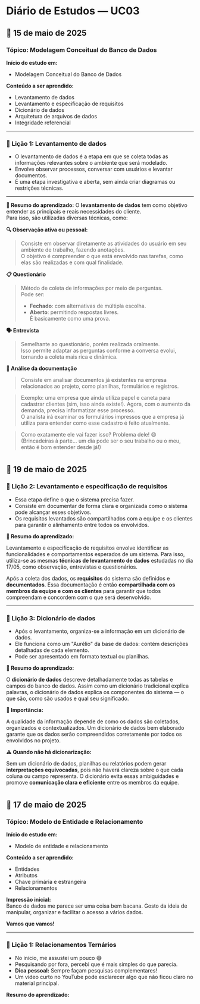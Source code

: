 # Diário de Estudos — UC03

## 📅 15 de maio de 2025

### Tópico: Modelagem Conceitual do Banco de Dados

**Início do estudo em:**
- Modelagem Conceitual do Banco de Dados

**Conteúdo a ser aprendido:**
- Levantamento de dados  
- Levantamento e especificação de requisitos
- Dicionário de dados
- Arquitetura de arquivos de dados
- Integridade referencial

---

### 📘 Lição 1: Levantamento de dados

- O levantamento de dados é a etapa em que se coleta todas as informações relevantes sobre o ambiente que será modelado.
- Envolve observar processos, conversar com usuários e levantar documentos.
- É uma etapa investigativa e aberta, sem ainda criar diagramas ou restrições técnicas.

---

**🧠 Resumo do aprendizado:**
O **levantamento de dados** tem como objetivo entender as principais e reais necessidades do cliente.  
Para isso, são utilizadas diversas técnicas, como:

**🔍 Observação ativa ou pessoal:**
> Consiste em observar diretamente as atividades do usuário em seu ambiente de trabalho, fazendo anotações.  
> O objetivo é compreender o que está envolvido nas tarefas, como elas são realizadas e com qual finalidade.

**📋 Questionário**  
> Método de coleta de informações por meio de perguntas.  
> Pode ser:
> - **Fechado**: com alternativas de múltipla escolha.  
> - **Aberto**: permitindo respostas livres.  
> É basicamente como uma prova.

**🗣️ Entrevista**  
> Semelhante ao questionário, porém realizada oralmente.  
> Isso permite adaptar as perguntas conforme a conversa evolui, tornando a coleta mais rica e dinâmica.

**📄 Análise da documentação**  
> Consiste em analisar documentos já existentes na empresa relacionados ao projeto, como planilhas, formulários e registros.

> Exemplo: uma empresa que ainda utiliza papel e caneta para cadastrar clientes (sim, isso ainda existe!). Agora, com o aumento da demanda, precisa informatizar esse processo.  
> O analista irá examinar os formulários impressos que a empresa já utiliza para entender como esse cadastro é feito atualmente.

> Como exatamente ele vai fazer isso? Problema dele! 😄  
> (Brincadeiras à parte... um dia pode ser o seu trabalho ou o meu, então é bom entender desde já!)
#

## 📅 19 de maio de 2025

### 📘 Lição 2: Levantamento e especificação de requisitos

- Essa etapa define o que o sistema precisa fazer.
- Consiste em documentar de forma clara e organizada como o sistema pode alcançar esses objetivos.
- Os requisitos levantados são compartilhados com a equipe e os clientes para garantir o alinhamento entre todos os envolvidos.

**🧠 Resumo do aprendizado:**

Levantamento e especificação de requisitos envolve identificar as funcionalidades e comportamentos esperados de um sistema. Para isso, utiliza-se as mesmas **técnicas de levantamento de dados** estudadas no dia 17/05, como observação, entrevistas e questionários.

Após a coleta dos dados, os **requisitos** do sistema são definidos e **documentados**. Essa documentação é então **compartilhada com os membros da equipe e com os clientes** para garantir que todos compreendam e concordem com o que será desenvolvido.

---

### 📘 Lição 3: Dicionário de dados

- Após o levantamento, organiza-se a informação em um dicionário de dados.
- Ele funciona como um "Aurélio" da base de dados: contém descrições detalhadas de cada elemento.
- Pode ser apresentado em formato textual ou planilhas.

**🧠 Resumo do aprendizado:**

O **dicionário de dados** descreve detalhadamente todas as tabelas e campos do banco de dados. Assim como um dicionário tradicional explica palavras, o dicionário de dados explica os componentes do sistema — o que são, como são usados e qual seu significado.

**📌 Importância:**

A qualidade da informação depende de como os dados são coletados, organizados e contextualizados. Um dicionário de dados bem elaborado garante que os dados serão compreendidos corretamente por todos os envolvidos no projeto.

**⚠️ Quando não há dicionarização:**

Sem um dicionário de dados, planilhas ou relatórios podem gerar **interpretações equivocadas**, pois não haverá clareza sobre o que cada coluna ou campo representa. O dicionário evita essas ambiguidades e promove **comunicação clara e eficiente** entre os membros da equipe.

#

## 📅 17 de maio de 2025

### Tópico: Modelo de Entidade e Relacionamento

**Início do estudo em:**
- Modelo de entidade e relacionamento

**Conteúdo a ser aprendido:**
- Entidades  
- Atributos  
- Chave primária e estrangeira  
- Relacionamentos  

**Impressão inicial:**  
Banco de dados me parece ser uma coisa bem bacana. Gosto da ideia de manipular, organizar e facilitar o acesso a vários dados.

**Vamos que vamos!**

---

### 📘 Lição 1: Relacionamentos Ternários

- No início, me assustei um pouco 😅
- Pesquisando por fora, percebi que é mais simples do que parecia.
- **Dica pessoal:** Sempre façam pesquisas complementares!  
- Um vídeo curto no YouTube pode esclarecer algo que não ficou claro no material principal.

**Resumo do aprendizado:**
> 
